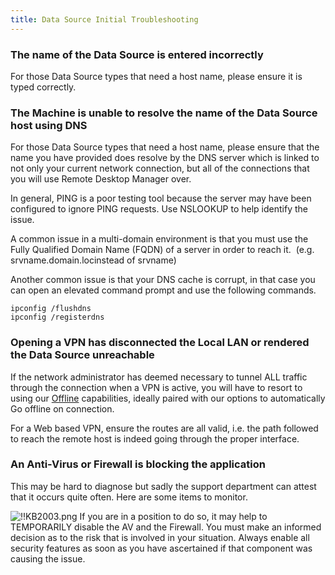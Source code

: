 ```yaml
---
title: Data Source Initial Troubleshooting
---
```

### The name of the Data Source is entered incorrectly
For those Data Source types that need a host name, please ensure it is typed correctly.
### The Machine is unable to resolve the name of the Data Source host using DNS
For those Data Source types that need a host name, please ensure that the name you have provided does resolve by the DNS server which is linked to not only your current network connection, but all of the connections that you will use Remote Desktop Manager over.  

In general, PING is a poor testing tool because the server may have been configured to ignore PING requests. Use NSLOOKUP to help identify the issue.  

A common issue in a multi-domain environment is that you must use the Fully Qualified Domain Name (FQDN) of a server in order to reach it.  (e.g. srvname.domain.locinstead of srvname)  

Another common issue is that your DNS cache is corrupt, in that case you can open an elevated command prompt and use the following commands.  

```
ipconfig /flushdns  
ipconfig /registerdns
```
### Opening a VPN has disconnected the Local LAN or rendered the Data Source unreachable
If the network administrator has deemed necessary to tunnel ALL traffic through the connection when a VPN is active, you will have to resort to using our [Offline](https://helprdm.devolutions.net/datasource_offline.htm) capabilities, ideally paired with our options to automatically Go offline on connection.  

For a Web based VPN, ensure the routes are all valid, i.e. the path followed to reach the remote host is indeed going through the proper interface.
### An Anti-Virus or Firewall is blocking the application
This may be hard to diagnose but sadly the support department can attest that it occurs quite often. Here are some items to monitor.  

![!!KB2003.png](/img/en/kb/KB2003.png)
If you are in a position to do so, it may help to TEMPORARILY disable the AV and the Firewall. You must make an informed decision as to the risk that is involved in your situation. Always enable all security features as soon as you have ascertained if that component was causing the issue.
